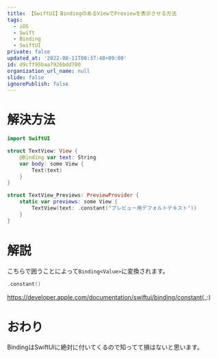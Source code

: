 ```yaml
---
title: 【SwiftUI】BindingのあるViewでPreviewを表示させる方法
tags:
  - iOS
  - Swift
  - Binding
  - SwiftUI
private: false
updated_at: '2022-08-11T08:37:48+09:00'
id: d9cff95baa7926bdd700
organization_url_name: null
slide: false
ignorePublish: false
---
```

# 解決方法
```swift
import SwiftUI

struct TextView: View {
    @Binding var text: String
    var body: some View {
        Text(text)
    }
}

struct TextView_Previews: PreviewProvider {
    static var previews: some View {
        TextView(text: .constant("プレビュー用デフォルトテキスト"))
    }
}
```

# 解説
こちらで囲うことによって`Binding<Value>`に変換されます。
```swift
.constant()
```
https://developer.apple.com/documentation/swiftui/binding/constant(_:)

# おわり
BindingはSwiftUIに絶対に付いてくるので知ってて損はないと思います。
